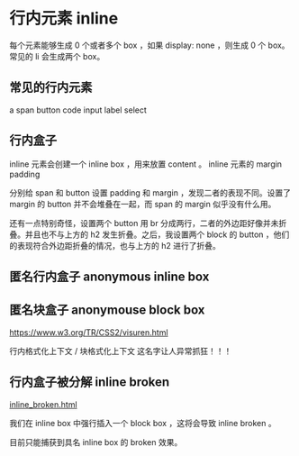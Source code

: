 # 行内元素 inline

每个元素能够生成 0 个或者多个 box ，如果 display: none ，则生成 0 个 box。常见的 li 会生成两个 box。

## 常见的行内元素

a span button code input label select

## 行内盒子

inline 元素会创建一个 inline box ，用来放置 content 。
inline 元素的 margin padding

分别给 span 和 button 设置 padding 和 margin ，发现二者的表现不同。设置了 margin 的 button 并不会堆叠在一起，而 span 的 margin 似乎没有什么用。

还有一点特别奇怪，设置两个 button 用 br 分成两行，二者的外边距好像并未折叠。并且也不与上方的 h2 发生折叠。之后，我设置两个 block 的 button ，他们的表现符合外边距折叠的情况，也与上方的 h2 进行了折叠。

## 匿名行内盒子 anonymous inline box

## 匿名块盒子 anonymouse block box

https://www.w3.org/TR/CSS2/visuren.html

行内格式化上下文 / 块格式化上下文
这名字让人异常抓狂！！！

## 行内盒子被分解 inline broken

[inline_broken.html](inline_broken.html)

我们在 inline box 中强行插入一个 block box ，这将会导致 inline broken 。

目前只能捕获到具名 inline box 的 broken 效果。
